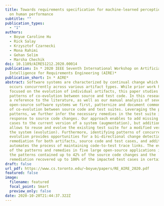 ```yaml
---
title: Towards requirements specification for machine-learned perception based
  on human performance
subtitle: ""
publication_types:
  - "1"
authors:
  - Boyue Caroline Hu
  - Rick Salay
  - Krzysztof Czarnecki
  - Mona Rahimi
  - Gehan Selim
  - Marsha Chechik
doi: 10.1109/AIRE51212.2020.00014
publication: In * 2020 IEEE Seventh International Workshop on Artificial
  Intelligence for Requirements Engineering (AIRE)*
publication_short: In * AIRE*
abstract: Software systems are characterized by continual change which often
  occurs concurrently across various artifact types. While prior work has
  focused on the evolution of individual artifacts, this paper studies the
  patterns of co-evolution between source and test code. In this research, with
  a reference to the literature, as well as our manual analysis of several
  open-source software systems we first, patternize and document common patterns
  of co-evolution between source code and test suites. Leveraging the proposed
  patterns, we further infer the necessary remedies in the test suite in
  response to source code changes. Our approach enables to add missing test
  cases to the current version of a system (augmentation), but additionally
  allows to reuse and evolve the existing test suite for a modified version of
  the system (evolution). Furthermore, identifying patterns of concurrent
  evolution provides opportunities for a bi-directional change detection and
  remediation for both artifacts, source code and test cases, and additionally
  automates the process of maintaining code-to-test trace links. The evaluation
  of the patterns and remedies in five large open-source applications indicated
  the patterns contained up to 42% of the source code changes and the
  remediation recovered up to 100% of the impacted test cases in certain cases.
draft: false
url_pdf: https://www.cs.toronto.edu/~boyue/papers/RE_AIRE_2020.pdf
featured: false
image:
  filename: featured
  focal_point: Smart
  preview_only: false
date: 2020-10-20T21:44:37.322Z
---
```

